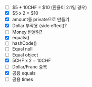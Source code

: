 - [ ] $5 + 10CHF = $10 (환율이 2:1일 경우)
- [x] $5 x 2 = $10
- [x] amount를 private으로 만들기
- [x] Dollar 부작용 (side effect)?
- [ ] Money 반올림?
- [x] equals()
- [ ] hashCode()
- [ ] Equal null
- [ ] Equal object
- [x] 5CHF x 2 = 10CHF
- [ ] Dollar/Franc 중복
- [x] 공용 equals
- [ ] 공용 times